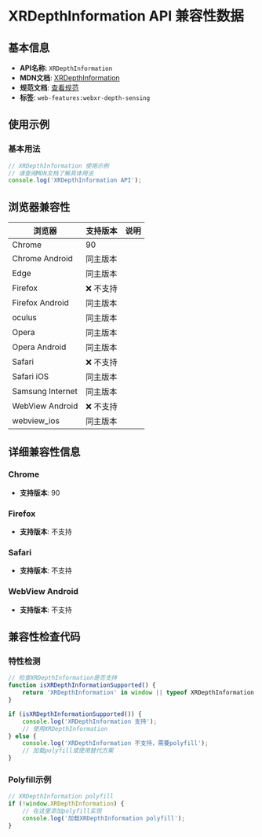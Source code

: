 # XRDepthInformation API 兼容性数据

## 基本信息

- **API名称**: `XRDepthInformation`
- **MDN文档**: [XRDepthInformation](https://developer.mozilla.org/docs/Web/API/XRDepthInformation)
- **规范文档**: [查看规范](https://immersive-web.github.io/depth-sensing/#xrdepthinformation)
- **标签**: `web-features:webxr-depth-sensing`

## 使用示例

### 基本用法

```javascript
// XRDepthInformation 使用示例
// 请查阅MDN文档了解具体用法
console.log('XRDepthInformation API');
```

## 浏览器兼容性

| 浏览器 | 支持版本 | 说明 |
|--------|----------|------|
| Chrome | 90 |  |
| Chrome Android | 同主版本 |  |
| Edge | 同主版本 |  |
| Firefox | ❌ 不支持 |  |
| Firefox Android | 同主版本 |  |
| oculus | 同主版本 |  |
| Opera | 同主版本 |  |
| Opera Android | 同主版本 |  |
| Safari | ❌ 不支持 |  |
| Safari iOS | 同主版本 |  |
| Samsung Internet | 同主版本 |  |
| WebView Android | ❌ 不支持 |  |
| webview_ios | 同主版本 |  |

## 详细兼容性信息

### Chrome

- **支持版本**: 90

### Firefox

- **支持版本**: 不支持

### Safari

- **支持版本**: 不支持

### WebView Android

- **支持版本**: 不支持

## 兼容性检查代码

### 特性检测

```javascript
// 检查XRDepthInformation是否支持
function isXRDepthInformationSupported() {
    return 'XRDepthInformation' in window || typeof XRDepthInformation !== 'undefined';
}

if (isXRDepthInformationSupported()) {
    console.log('XRDepthInformation 支持');
    // 使用XRDepthInformation
} else {
    console.log('XRDepthInformation 不支持，需要polyfill');
    // 加载polyfill或使用替代方案
}
```

### Polyfill示例

```javascript
// XRDepthInformation polyfill
if (!window.XRDepthInformation) {
    // 在这里添加polyfill实现
    console.log('加载XRDepthInformation polyfill');
}
```

